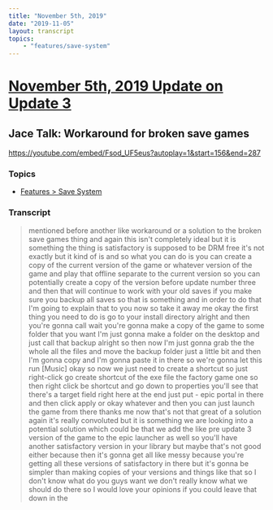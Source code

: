 ```yaml
---
title: "November 5th, 2019"
date: "2019-11-05"
layout: transcript
topics: 
    - "features/save-system"
---
```

# [November 5th, 2019 Update on Update 3](../2019-11-05.md)
## Jace Talk: Workaround for broken save games
https://youtube.com/embed/Fsod_UF5eus?autoplay=1&start=156&end=287
### Topics
* [Features > Save System](../topics/features/save-system.md)

### Transcript

> mentioned before another like workaround
> or a solution to the broken save games
> thing and again this isn't completely
> ideal but it is something the thing is
> satisfactory is supposed to be DRM free
> it's not exactly but it kind of is and
> so what you can do is you can create a
> copy of the current version of the game
> or whatever version of the game and play
> that offline separate to the current
> version so you can potentially create a
> copy of the version before update number
> three and then that will continue to
> work with your old saves if you make
> sure you backup all saves so that is
> something and in order to do that I'm
> going to explain that to you now so take
> it away me okay the first thing you need
> to do is go to your install directory
> alright and then you're gonna call wait
> you're gonna make a copy of the game to
> some folder that you want I'm just gonna
> make a folder on the desktop and just
> call that backup alright so then now I'm
> just gonna grab the the whole all the
> files and move the backup folder just a
> little bit and then I'm gonna copy and
> I'm gonna paste it in there so we're
> gonna let this run
> [Music]
> okay so now we just need to create a
> shortcut so just right-click go create
> shortcut of the exe file the factory
> game one so then right click be shortcut
> and go down to properties you'll see
> that there's a target field right here
> at the end just put - epic portal in
> there and then click apply or okay
> whatever and then you can just launch
> the game from there thanks me now that's
> not that great of a solution again it's
> really convoluted but it is something we
> are looking into a potential solution
> which could be that we add the like pre
> update 3 version of the game to the epic
> launcher as well so you'll have another
> satisfactory version in your library but
> maybe that's not good either because
> then it's gonna get all like messy
> because you're getting all these
> versions of satisfactory in there but
> it's gonna be simpler than making copies
> of your versions and things like that so
> I don't know what do you guys want we
> don't really know what we should do
> there so I would love your opinions if
> you could leave that down in the
